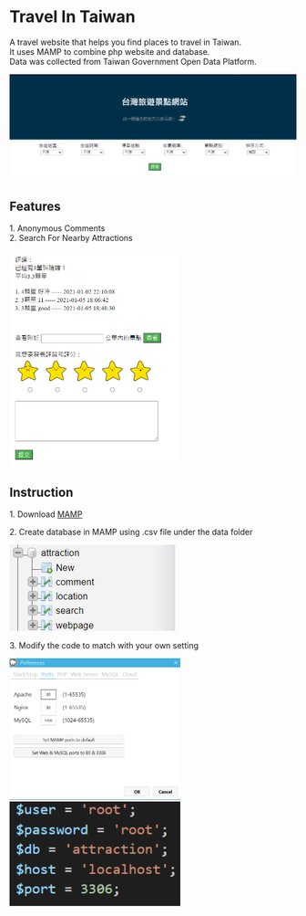 # Travel In Taiwan
<p>A travel website that helps you find places to travel in Taiwan.<br>
It uses MAMP to combine php website and database.<br>
Data was collected from Taiwan Government Open Data Platform.</p>

<img src="/images/website.png" width="600" /> 

## Features
<p>1. Anonymous Comments<br>
2. Search For Nearby Attractions</p>

<img src="/images/comment.png" width="300" />


## Instruction<br>
<p>1. Download <a href="https://www.mamp.info/en/downloads/">MAMP</a></p>
<p>2. Create database in MAMP using .csv file under the data folder</p>

![image](/images/database.png)

<p>3. Modify the code to match with your own setting</p>

<img src="/images/MAMP_setting.png" width="300" />

<img src="/images/modify_code.png" width="300" />



